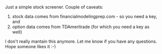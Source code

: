 Just a simple stock screener. Couple of caveats:
1) stock data comes from financialmodelingprep.com - so you need a key, and
2) option data comes from TDAmeritrade (for which you need a key as well)

I don't really mantain this anymore. Let me know if you have any questions. Hope someone likes it :-)